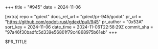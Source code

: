 +++
title = "#945"
date = 2024-11-06

[extra]
repo = "gdext"
docs_rel_url = "gdext/pr-945/godot"
pr_url = "https://github.com/godot-rust/gdext/pull/945"
pr_author = "0x53A"
sort_key = 2024-11-06
date_time = 2024-11-06T22:58:29Z
commit_sha = "97a46f30badfc5d339e56801f79c4868975b61eb"
+++

$PR_TITLE
